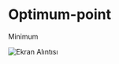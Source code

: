 # Optimum-point
Minimum

![Ekran Alıntısı](https://user-images.githubusercontent.com/80823782/113630391-6f22fe80-9670-11eb-9958-b27f416e490f.JPG)
